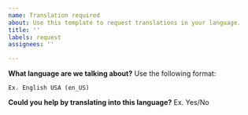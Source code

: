 ```yaml
---
name: Translation required
about: Use this template to request translations in your language.
title: ''
labels: request
assignees: ''

---
```


**What language are we talking about?**
Use the following format:
```
Ex. English USA (en_US)
```

**Could you help by translating into this language?**
Ex. Yes/No
